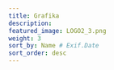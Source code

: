 ```yaml
---
title: Grafika 
description: 
featured_image: LOGO2_3.png 
weight: 3
sort_by: Name # Exif.Date
sort_order: desc
---
```

